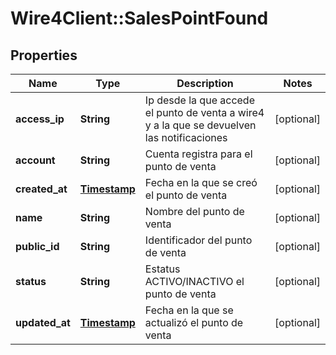 # Wire4Client::SalesPointFound

## Properties
Name | Type | Description | Notes
------------ | ------------- | ------------- | -------------
**access_ip** | **String** | Ip desde la que accede el punto de venta a wire4 y a la que se devuelven las notificaciones | [optional] 
**account** | **String** | Cuenta registra para el punto de venta | [optional] 
**created_at** | [**Timestamp**](Timestamp.md) | Fecha en la que se creó el punto de venta | [optional] 
**name** | **String** | Nombre del punto de venta | [optional] 
**public_id** | **String** | Identificador del punto de venta | [optional] 
**status** | **String** | Estatus ACTIVO/INACTIVO el punto de venta | [optional] 
**updated_at** | [**Timestamp**](Timestamp.md) | Fecha en la que se actualizó el punto de venta | [optional] 


